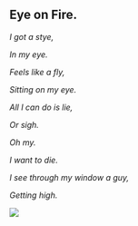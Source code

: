 ## Eye on Fire.
_I got a stye,_

_In my eye._

_Feels like a fly,_

_Sitting on my eye._

_All I can do is lie,_

_Or sigh._

_Oh my._

_I want to die._

_I see through my window a guy,_

_Getting high._

![]({{site.baseurl}}//Eye%20On%20Fire.png)
